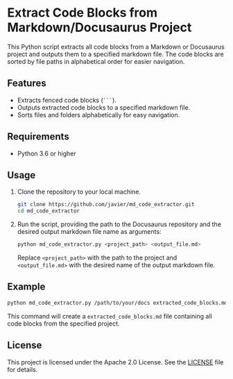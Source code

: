 
# Extract Code Blocks from Markdown/Docusaurus Project

This Python script extracts all code blocks from a Markdown or Docusaurus project and outputs them to a specified markdown file. The code blocks are sorted by file paths in alphabetical order for easier navigation.

## Features

- Extracts fenced code blocks (`` ``` ``).
- Outputs extracted code blocks to a specified markdown file.
- Sorts files and folders alphabetically for easy navigation.

## Requirements

- Python 3.6 or higher

## Usage

1. Clone the repository to your local machine.
    ```sh
    git clone https://github.com/javier/md_code_extractor.git
    cd md_code_extractor
    ```

2. Run the script, providing the path to the Docusaurus repository and the desired output markdown file name as arguments:
    ```sh
    python md_code_extractor.py <project_path> <output_file.md>
    ```

    Replace `<project_path>` with the path to the project and `<output_file.md>` with the desired name of the output markdown file.

## Example

```sh
python md_code_extractor.py /path/to/your/docs extracted_code_blocks.md
```

This command will create a `extracted_code_blocks.md` file containing all code blocks from the specified project.

## License

This project is licensed under the Apache 2.0 License. See the [LICENSE](LICENSE) file for details.
